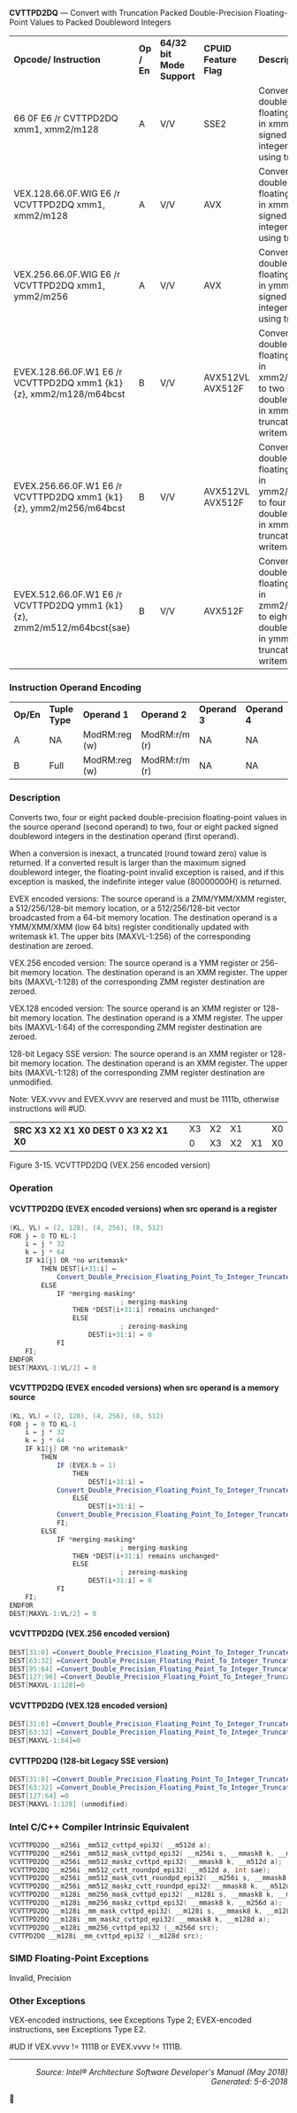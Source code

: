 <b>CVTTPD2DQ</b> — Convert with Truncation Packed Double-Precision Floating-Point Values to
Packed Doubleword Integers
<table>
	<tr>
		<td><b>Opcode/ Instruction</b></td>
		<td><b>Op / En</b></td>
		<td><b>64/32 bit Mode Support</b></td>
		<td><b>CPUID Feature Flag</b></td>
		<td><b>Description</b></td>
	</tr>
	<tr>
		<td>66 0F E6 /r CVTTPD2DQ xmm1, xmm2/m128</td>
		<td>A</td>
		<td>V/V</td>
		<td>SSE2</td>
		<td>Convert two packed double-precision floating-point values in xmm2/mem to two signed doubleword integers in xmm1 using truncation.</td>
	</tr>
	<tr>
		<td>VEX.128.66.0F.WIG E6 /r VCVTTPD2DQ xmm1, xmm2/m128</td>
		<td>A</td>
		<td>V/V</td>
		<td>AVX</td>
		<td>Convert two packed double-precision floating-point values in xmm2/mem to two signed doubleword integers in xmm1 using truncation.</td>
	</tr>
	<tr>
		<td>VEX.256.66.0F.WIG E6 /r VCVTTPD2DQ xmm1, ymm2/m256</td>
		<td>A</td>
		<td>V/V</td>
		<td>AVX</td>
		<td>Convert four packed double-precision floating-point values in ymm2/mem to four signed doubleword integers in xmm1 using truncation.</td>
	</tr>
	<tr>
		<td>EVEX.128.66.0F.W1 E6 /r VCVTTPD2DQ xmm1 {k1}{z}, xmm2/m128/m64bcst</td>
		<td>B</td>
		<td>V/V</td>
		<td>AVX512VL AVX512F</td>
		<td>Convert two packed double-precision floating-point values in xmm2/m128/m64bcst to two signed doubleword integers in xmm1 using truncation subject to writemask k1.</td>
	</tr>
	<tr>
		<td>EVEX.256.66.0F.W1 E6 /r VCVTTPD2DQ xmm1 {k1}{z}, ymm2/m256/m64bcst</td>
		<td>B</td>
		<td>V/V</td>
		<td>AVX512VL AVX512F</td>
		<td>Convert four packed double-precision floating-point values in ymm2/m256/m64bcst to four signed doubleword integers in xmm1 using truncation subject to writemask k1.</td>
	</tr>
	<tr>
		<td>EVEX.512.66.0F.W1 E6 /r VCVTTPD2DQ ymm1 {k1}{z}, zmm2/m512/m64bcst{sae}</td>
		<td>B</td>
		<td>V/V</td>
		<td>AVX512F</td>
		<td>Convert eight packed double-precision floating-point values in zmm2/m512/m64bcst to eight signed doubleword integers in ymm1 using truncation subject to writemask k1.</td>
	</tr>
</table>


### Instruction Operand Encoding
<table>
	<tr>
		<td><b>Op/En</b></td>
		<td><b>Tuple Type</b></td>
		<td><b>Operand 1</b></td>
		<td><b>Operand 2</b></td>
		<td><b>Operand 3</b></td>
		<td><b>Operand 4</b></td>
	</tr>
	<tr>
		<td>A</td>
		<td>NA</td>
		<td>ModRM:reg (w)</td>
		<td>ModRM:r/m (r)</td>
		<td>NA</td>
		<td>NA</td>
	</tr>
	<tr>
		<td>B</td>
		<td>Full</td>
		<td>ModRM:reg (w)</td>
		<td>ModRM:r/m (r)</td>
		<td>NA</td>
		<td>NA</td>
	</tr>
</table>


### Description
Converts two, four or eight packed double-precision floating-point values in the source operand (second operand)
to two, four or eight packed signed doubleword integers in the destination operand (first operand).

When a conversion is inexact, a truncated (round toward zero) value is returned. If a converted result is larger than
the maximum signed doubleword integer, the floating-point invalid exception is raised, and if this exception is
masked, the indefinite integer value (80000000H) is returned.

EVEX encoded versions: The source operand is a ZMM/YMM/XMM register, a 512/256/128-bit memory location, or
a 512/256/128-bit vector broadcasted from a 64-bit memory location. The destination operand is a
YMM/XMM/XMM (low 64 bits) register conditionally updated with writemask k1. The upper bits (MAXVL-1:256) of
the corresponding destination are zeroed.

VEX.256 encoded version: The source operand is a YMM register or 256- bit memory location. The destination
operand is an XMM register. The upper bits (MAXVL-1:128) of the corresponding ZMM register destination are
zeroed.

VEX.128 encoded version: The source operand is an XMM register or 128- bit memory location. The destination
operand is a XMM register. The upper bits (MAXVL-1:64) of the corresponding ZMM register destination are zeroed.

128-bit Legacy SSE version: The source operand is an XMM register or 128- bit memory location. The destination
operand is an XMM register. The upper bits (MAXVL-1:128) of the corresponding ZMM register destination are
unmodified.

Note: VEX.vvvv and EVEX.vvvv are reserved and must be 1111b, otherwise instructions will \#UD.
<table>
	<tr>
		<td colspan=9 rowspan=5><b>SRC X3 X2 X1 X0 DEST 0 X3 X2 X1 X0</b></td>
	</tr>
	<tr>
		<td colspan=2>X3</td>
		<td>X2</td>
		<td colspan=2>X1</td>
		<td colspan=2>X0</td>
	</tr>
	<tr>
	</tr>
	<tr>
		<td colspan=2>0</td>
		<td>X3</td>
		<td>X2</td>
		<td>X1</td>
		<td>X0</td>
	</tr>
	<tr>
	</tr>
</table>

Figure 3-15.  VCVTTPD2DQ (VEX.256 encoded version)

### Operation


#### VCVTTPD2DQ (EVEX encoded versions) when src operand is a register
```java
(KL, VL) = (2, 128), (4, 256), (8, 512)
FOR j ← 0 TO KL-1
    i ← j * 32
    k ← j * 64
    IF k1[j] OR *no writemask*
        THEN DEST[i+31:i] ←
            Convert_Double_Precision_Floating_Point_To_Integer_Truncate(SRC[k+63:k])
        ELSE 
            IF *merging-masking*
                            ; merging-masking
                THEN *DEST[i+31:i] remains unchanged*
                ELSE 
                            ; zeroing-masking
                    DEST[i+31:i] ← 0
            FI
    FI;
ENDFOR
DEST[MAXVL-1:VL/2] ← 0
```
#### VCVTTPD2DQ (EVEX encoded versions) when src operand is a memory source
```java
(KL, VL) = (2, 128), (4, 256), (8, 512)
FOR j ← 0 TO KL-1
    i ← j * 32
    k ← j * 64
    IF k1[j] OR *no writemask*
        THEN 
            IF (EVEX.b = 1) 
                THEN
                    DEST[i+31:i] ←
            Convert_Double_Precision_Floating_Point_To_Integer_Truncate(SRC[63:0])
                ELSE 
                    DEST[i+31:i] ←
            Convert_Double_Precision_Floating_Point_To_Integer_Truncate(SRC[k+63:k])
            FI;
        ELSE 
            IF *merging-masking*
                            ; merging-masking
                THEN *DEST[i+31:i] remains unchanged*
                ELSE 
                            ; zeroing-masking
                    DEST[i+31:i] ← 0
            FI
    FI;
ENDFOR
DEST[MAXVL-1:VL/2] ← 0
```
#### VCVTTPD2DQ (VEX.256 encoded version)
```java
DEST[31:0] ←Convert_Double_Precision_Floating_Point_To_Integer_Truncate(SRC[63:0])
DEST[63:32] ←Convert_Double_Precision_Floating_Point_To_Integer_Truncate(SRC[127:64])
DEST[95:64] ←Convert_Double_Precision_Floating_Point_To_Integer_Truncate(SRC[191:128])
DEST[127:96] ←Convert_Double_Precision_Floating_Point_To_Integer_Truncate(SRC[255:192)
DEST[MAXVL-1:128]←0
```
#### VCVTTPD2DQ (VEX.128 encoded version)
```java
DEST[31:0] ←Convert_Double_Precision_Floating_Point_To_Integer_Truncate(SRC[63:0])
DEST[63:32] ←Convert_Double_Precision_Floating_Point_To_Integer_Truncate(SRC[127:64])
DEST[MAXVL-1:64]←0
```
#### CVTTPD2DQ (128-bit Legacy SSE version)
```java
DEST[31:0] ←Convert_Double_Precision_Floating_Point_To_Integer_Truncate(SRC[63:0])
DEST[63:32] ←Convert_Double_Precision_Floating_Point_To_Integer_Truncate(SRC[127:64])
DEST[127:64] ←0
DEST[MAXVL-1:128] (unmodified)
```
### Intel C/C++ Compiler Intrinsic Equivalent
```c
VCVTTPD2DQ __m256i _mm512_cvttpd_epi32( __m512d a);
VCVTTPD2DQ __m256i _mm512_mask_cvttpd_epi32( __m256i s, __mmask8 k, __m512d a);
VCVTTPD2DQ __m256i _mm512_maskz_cvttpd_epi32( __mmask8 k, __m512d a);
VCVTTPD2DQ __m256i _mm512_cvtt_roundpd_epi32( __m512d a, int sae);
VCVTTPD2DQ __m256i _mm512_mask_cvtt_roundpd_epi32( __m256i s, __mmask8 k, __m512d a, int sae);
VCVTTPD2DQ __m256i _mm512_maskz_cvtt_roundpd_epi32( __mmask8 k, __m512d a, int sae);
VCVTTPD2DQ __m128i _mm256_mask_cvttpd_epi32( __m128i s, __mmask8 k, __m256d a);
VCVTTPD2DQ __m128i _mm256_maskz_cvttpd_epi32( __mmask8 k, __m256d a);
VCVTTPD2DQ __m128i _mm_mask_cvttpd_epi32( __m128i s, __mmask8 k, __m128d a);
VCVTTPD2DQ __m128i _mm_maskz_cvttpd_epi32( __mmask8 k, __m128d a);
VCVTTPD2DQ __m128i _mm256_cvttpd_epi32 (__m256d src);
CVTTPD2DQ __m128i _mm_cvttpd_epi32 (__m128d src);
```
### SIMD Floating-Point Exceptions
Invalid, Precision

### Other Exceptions

VEX-encoded instructions, see Exceptions Type 2;
EVEX-encoded instructions, see Exceptions Type E2.
<p>#UD
If VEX.vvvv != 1111B or EVEX.vvvv != 1111B.

 --- 
<p align="right"><i>Source: Intel® Architecture Software Developer's Manual (May 2018)<br>Generated: 5-6-2018</i></p>
